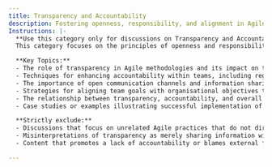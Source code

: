 ```yaml
---
title: Transparency and Accountability
description: Fostering openness, responsibility, and alignment in Agile teams.
Instructions: |-
  **Use this category only for discussions on Transparency and Accountability.**  
  This category focuses on the principles of openness and responsibility within Agile teams, emphasising the importance of clear communication, trust, and alignment among team members and stakeholders. It aims to foster an environment where information is freely shared, and individuals are held accountable for their contributions and decisions.

  **Key Topics:**
  - The role of transparency in Agile methodologies and its impact on team dynamics.
  - Techniques for enhancing accountability within teams, including regular feedback loops and retrospectives.
  - The importance of open communication channels and information sharing in fostering trust.
  - Strategies for aligning team goals with organisational objectives to ensure collective accountability.
  - The relationship between transparency, accountability, and overall team performance.
  - Case studies or examples illustrating successful implementation of transparency and accountability practices in Agile environments.

  **Strictly exclude:**
  - Discussions that focus on unrelated Agile practices that do not directly address transparency or accountability.
  - Misinterpretations of transparency as merely sharing information without context or purpose.
  - Content that promotes a lack of accountability or blames external factors for team performance issues.

---
```


